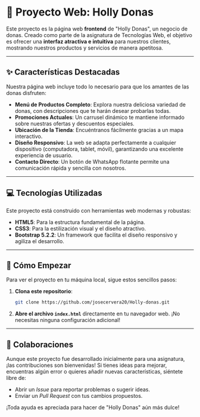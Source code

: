 # 🍩 Proyecto Web: Holly Donas

Este proyecto es la página web **frontend** de "Holly Donas", un negocio de donas. Creado como parte de la asignatura de Tecnologías Web, el objetivo es ofrecer una **interfaz atractiva e intuitiva** para nuestros clientes, mostrando nuestros productos y servicios de manera apetitosa.

---

## ✨ Características Destacadas

Nuestra página web incluye todo lo necesario para que los amantes de las donas disfruten:

* **Menú de Productos Completo**: Explora nuestra deliciosa variedad de donas, con descripciones que te harán desear probarlas todas.
* **Promociones Actuales**: Un carrusel dinámico te mantiene informado sobre nuestras ofertas y descuentos especiales.
* **Ubicación de la Tienda**: Encuéntranos fácilmente gracias a un mapa interactivo.
* **Diseño Responsivo**: La web se adapta perfectamente a cualquier dispositivo (computadora, tablet, móvil), garantizando una excelente experiencia de usuario.
* **Contacto Directo**: Un botón de WhatsApp flotante permite una comunicación rápida y sencilla con nosotros.

---

## 💻 Tecnologías Utilizadas

Este proyecto está construido con herramientas web modernas y robustas:

* **HTML5**: Para la estructura fundamental de la página.
* **CSS3**: Para la estilización visual y el diseño atractivo.
* **Bootstrap 5.2.2**: Un framework que facilita el diseño responsivo y agiliza el desarrollo.

---

## 🚀 Cómo Empezar

Para ver el proyecto en tu máquina local, sigue estos sencillos pasos:

1.  **Clona este repositorio**:
    ```bash
    git clone https://github.com/josecervera20/Holly-donas.git
    ```
2.  **Abre el archivo `index.html`** directamente en tu navegador web. ¡No necesitas ninguna configuración adicional!

---

## 🤝 Colaboraciones

Aunque este proyecto fue desarrollado inicialmente para una asignatura, ¡las contribuciones son bienvenidas! Si tienes ideas para mejorar, encuentras algún error o quieres añadir nuevas características, siéntete libre de:

* Abrir un *Issue* para reportar problemas o sugerir ideas.
* Enviar un *Pull Request* con tus cambios propuestos.

¡Toda ayuda es apreciada para hacer de "Holly Donas" aún más dulce!
